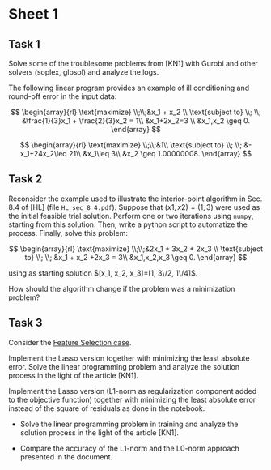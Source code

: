 # Sheet 1

## Task 1

Solve some of the troublesome problems from [KN1] with Gurobi and other solvers
(soplex, glpsol) and analyze the logs.

The
following linear program provides an example of ill conditioning
and round-off error in the input data:

$$
\begin{array}{rl}
\text{maximize} \\;\\;&x_1 + x_2 \\
\text{subject to} \\; \\; &\frac{1}{3}x_1 + \frac{2}{3}x_2 = 1\\
&x_1+2x_2=3 \\
&x_1,x_2 \geq 0.
\end{array}
$$

$$
\begin{array}{rl}
\text{maximize} \\;\\;&1\\
\text{subject to} \\; \\; &-x_1+24x_2\leq 21\\
&x_1\leq 3\\
&x_2 \geq 1.00000008.
\end{array}
$$




## Task 2

Reconsider the example used to illustrate the interior-point algorithm in Sec.
8.4 of [HL] (file `HL_sec_8_4.pdf`). Suppose that $(x1, x2) = (1, 3)$ were used
as the initial feasible trial solution.  Perform one or two iterations using
`numpy`, starting from this solution. Then, write a python script to automatize
the process. Finally, solve this problem:

$$
\begin{array}{rl}
\text{maximize} \\;\\;&2x_1 + 3x_2 + 2x_3 \\
\text{subject to} \\; \\; &x_1 + x_2 +2x_3 = 3\\
&x_1,x_2,x_3 \geq 0.
\end{array}
$$

using as starting solution $[x_1, x_2, x_3]=[1, 3\/2, 1\/4]$.

How should the algorithm change if the problem was a minimization problem?

## Task 3

<!--
A person infected with Coronavirus is located at one node $p$ in a
network $G$ of social contacts and persons at risk who should avoid
being infected are located at nodes denoted by the set $S\subseteq
V\setminus{p}$. Let $u_{ij}$ be the effort required to avoid that
persons $i$ and $j$ from the network meet physically. The problem is
to determine the minimal effort required to block the physical contact
between persons in the network such that the infection does not reach
the persons at risk. How can you solve this problem in polynomial
time?
-->

Consider the [Feature Selection
case](https://colab.research.google.com/github/Gurobi/modeling-examples/blob/master/linear_regression/l0_regression.ipynb).

Implement the Lasso version together with minimizing the least absolute error.
Solve the linear programming problem and analyze the solution process in the
light of the article [KN1].

Implement the Lasso version (L1-norm as regularization component added to the
objective function) together with minimizing the least absolute error instead of
the square of residuals as done in the notebook. 

- Solve the linear programming problem in training and analyze the solution
  process in the light of the article [KN1]. 

- Compare the accuracy of the L1-norm and the L0-norm approach presented in the
  document.
